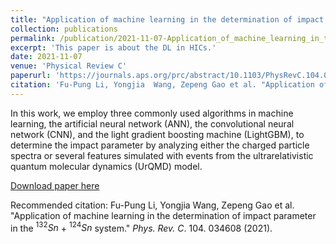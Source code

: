 ```yaml
---
title: "Application of machine learning in the determination of impact parameter in the $^{132}Sn$ + $^{124}Sn$ system"
collection: publications
permalink: /publication/2021-11-07-Application_of_machine_learning_in_the_determination_of_impact_parameter_in_the_$^{132}Sn$+$^{124}Sn$_system
excerpt: 'This paper is about the DL in HICs.'
date: 2021-11-07
venue: 'Physical Review C'
paperurl: 'https://journals.aps.org/prc/abstract/10.1103/PhysRevC.104.034608'
citation: 'Fu-Pung Li, Yongjia  Wang, Zepeng Gao et al. "Application of machine learning in the determination of impact parameter in the $^{132}Sn$ + $^{124}Sn$ system." Physical Review C. 104. 034608 (2021).'
---
```

In this work, we employ three commonly used algorithms in machine learning, the artificial neural network (ANN), the convolutional neural network (CNN), and the light gradient boosting machine (LightGBM), to determine the impact parameter by analyzing either the charged particle spectra or several features simulated with events from the ultrarelativistic quantum molecular dynamics (UrQMD) model.

[Download paper here](https://doi.org/10.1103/PhysRevC.104.034608)

Recommended citation: Fu-Pung Li, Yongjia  Wang, Zepeng Gao et al. "Application of machine learning in the determination of
impact parameter in the $^{132}Sn$ + $^{124}Sn$ system." <i>Phys. Rev. C</i>. 104. 034608 (2021).
